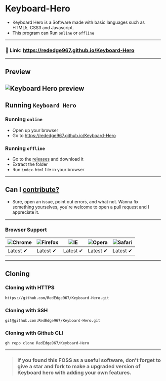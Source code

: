 # Keyboard-Hero
- Keyboard Hero is a Software made with basic languages such as HTML5, CSS3 and Javascript.
- This program can Run `online` or `offline`
---
### 🔗 Link: https://rededge967.github.io/Keyboard-Hero
---
## Preview
![Keyboard Hero preview](https://user-images.githubusercontent.com/91379432/147643717-5d033687-bed2-4be4-8bc4-80dca284746d.PNG)
---
## Running `Keyboard Hero`
### Running `online`
- Open up your browser
- Go to https://rededge967.github.io/Keyboard-Hero
### Running `offline`
- Go to the [releases](https://github.com/RedEdge967/Keyboard-Hero/releases) and download it
- Extract the folder
- Run `index.html` file in your browser
---
## Can I [contribute?](https://github.com/RedEdge967/Keyboard-Hero/blob/master/CONTRIBUTING.md)
- Sure, open an issue, point out errors, and what not. Wanna fix something yourselves, you're welcome to open a pull request and I appreciate it.
---
### Browser Support
![Chrome](https://raw.githubusercontent.com/alrra/browser-logos/master/src/chrome/chrome_48x48.png) | ![Firefox](https://raw.githubusercontent.com/alrra/browser-logos/master/src/firefox/firefox_48x48.png) | ![IE](https://raw.githubusercontent.com/alrra/browser-logos/master/src/edge/edge_48x48.png) | ![Opera](https://raw.githubusercontent.com/alrra/browser-logos/master/src/opera/opera_48x48.png) | ![Safari](https://raw.githubusercontent.com/alrra/browser-logos/master/src/safari/safari_48x48.png)
--- | --- | --- | --- | --- |
Latest ✔ | Latest ✔ | Latest ✔ | Latest ✔ | Latest ✔ |
---
## Cloning
### Cloning with HTTPS
```
https://github.com/RedEdge967/Keyboard-Hero.git
```
### Cloning with SSH
```
git@github.com:RedEdge967/Keyboard-Hero.git
```
### Cloning with Github CLI
```
gh repo clone RedEdge967/Keyboard-Hero
```
---
> ### If you found this FOSS as a useful software, don't forget to give a star and fork to make a upgraded version of Keyboard hero with adding your own features.
